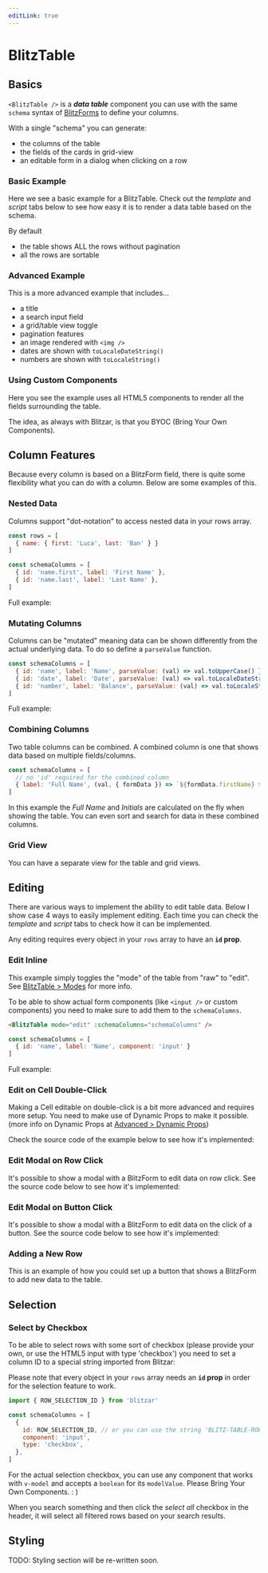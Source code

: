 ```yaml
---
editLink: true
---
```


# BlitzTable

## Basics

`<BlitzTable />` is a _**data table**_ component you can use with the same `schema` syntax of [BlitzForms](/blitz-form/) to define your columns.

With a single "schema" you can generate:

- the columns of the table
- the fields of the cards in grid-view
- an editable form in a dialog when clicking on a row

### Basic Example

Here we see a basic example for a BlitzTable. Check out the _template_ and _script_ tabs below to see how easy it is to render a data table based on the schema.

By default

- the table shows ALL the rows without pagination
- all the rows are sortable

<CodeBlockComponent :importFn="() => import('./Basics - Basic Example.vue')" :importFnRaw="() => import('./Basics - Basic Example.vue?raw')" />

### Advanced Example

This is a more advanced example that includes...

- a title
- a search input field
- a grid/table view toggle
- pagination features
- an image rendered with `<img />`
- dates are shown with `toLocaleDateString()`
- numbers are shown with `toLocaleString()`

<CodeBlockComponent :importFn="() => import('./Basics - Advanced Example.vue')" :importFnRaw="() => import('./Basics - Advanced Example.vue?raw')" />

### Using Custom Components

Here you see the example uses all HTML5 components to render all the fields surrounding the table.

The idea, as always with Blitzar, is that you BYOC (Bring Your Own Components).

<!-- the whole idea is to .... blablablabla -->

<CodeBlockComponent :importFn="() => import('./Basics - Example HTML5 Components.vue')" :importFnRaw="() => import('./Basics - Example HTML5 Components.vue?raw')" />

<!-- the whole idea is to .... blablablabla -->

## Column Features

Because every column is based on a BlitzForm field, there is quite some flexibility what you can do with a column. Below are some examples of this.

### Nested Data

Columns support "dot-notation" to access nested data in your rows array.

<!-- prettier-ignore-start -->
```js
const rows = [
  { name: { first: 'Luca', last: 'Ban' } }
]

const schemaColumns = [
  { id: 'name.first', label: 'First Name' },
  { id: 'name.last', label: 'Last Name' },
]
```
<!-- prettier-ignore-end -->

Full example:

<CodeBlockComponent :importFn="() => import('./Column Features - Nested Data.vue')" :importFnRaw="() => import('./Column Features - Nested Data.vue?raw')" />

### Mutating Columns

Columns can be "mutated" meaning data can be shown differently from the actual underlying data. To do so define a `parseValue` function.

```js
const schemaColumns = [
  { id: 'name', label: 'Name', parseValue: (val) => val.toUpperCase() },
  { id: 'date', label: 'Date', parseValue: (val) => val.toLocaleDateString() },
  { id: 'number', label: 'Balance', parseValue: (val) => val.toLocaleString() },
]
```

Full example:

<CodeBlockComponent :importFn="() => import('./Column Features - Mutating Columns.vue')" :importFnRaw="() => import('./Column Features - Mutating Columns.vue?raw')" />

### Combining Columns

Two table columns can be combined. A combined column is one that shows data based on multiple fields/columns.

```js
const schemaColumns = [
  // no 'id' required for the combined column
  { label: 'Full Name', (val, { formData }) => `${formData.firstName} ${formData.lastName}` },
]
```

In this example the _Full Name_ and _Initials_ are calculated on the fly when showing the table. You can even sort and search for data in these combined columns.

<CodeBlockComponent :importFn="() => import('./Column Features - Combining Columns.vue')" :importFnRaw="() => import('./Column Features - Combining Columns.vue?raw')" />

### Grid View

You can have a separate view for the table and grid views.

<CodeBlockComponent :importFn="() => import('./Column Features - Grid View.vue')" :importFnRaw="() => import('./Column Features - Grid View.vue?raw')" />

## Editing

There are various ways to implement the ability to edit table data. Below I show case 4 ways to easily implement editing. Each time you can check the _template_ and _script_ tabs to check how it can be implemented.

Any editing requires every object in your `rows` array to have an **`id` prop**.

### Edit Inline

This example simply toggles the "mode" of the table from "raw" to "edit". See [BlitzTable > Modes](/blitz-form/#edit-readonly-disabled-raw-modes) for more info.

To be able to show actual form components (like `<input />` or custom components) you need to make sure to add them to the `schemaColumns`.

```html
<BlitzTable mode="edit" :schemaColumns="schemaColumns" />
```

<!-- prettier-ignore-start -->
```js
const schemaColumns = [
  { id: 'name', label: 'Name', component: 'input' }
]
```
<!-- prettier-ignore-end -->

Full example:

<CodeBlockComponent :importFn="() => import('./Editing - Inline.vue')" :importFnRaw="() => import('./Editing - Inline.vue?raw')" />

### Edit on Cell Double-Click

Making a Cell editable on double-click is a bit more advanced and requires more setup. You need to make use of Dynamic Props to make it possible. (more info on Dynamic Props at [Advanced > Dynamic Props](/advanced/#dynamic-props))

Check the source code of the example below to see how it's implemented:

<CodeBlockComponent :importFn="() => import('./Editing - On Cell Double-Click.vue')" :importFnRaw="() => import('./Editing - On Cell Double-Click.vue?raw')" />

### Edit Modal on Row Click

It's possible to show a modal with a BlitzForm to edit data on row click. See the source code below to see how it's implemented:

<CodeBlockComponent :importFn="() => import('./Editing - Modal on Row Click.vue')" :importFnRaw="() => import('./Editing - Modal on Row Click.vue?raw')" />

### Edit Modal on Button Click

It's possible to show a modal with a BlitzForm to edit data on the click of a button. See the source code below to see how it's implemented:

<CodeBlockComponent :importFn="() => import('./Editing - Modal on Button Click.vue')" :importFnRaw="() => import('./Editing - Modal on Button Click.vue?raw')" />

### Adding a New Row

This is an example of how you could set up a button that shows a BlitzForm to add new data to the table.

<CodeBlockComponent :importFn="() => import('./Editing - Adding a New Row.vue')" :importFnRaw="() => import('./Editing - Adding a New Row.vue?raw')" />

## Selection

### Select by Checkbox

To be able to select rows with some sort of checkbox (please provide your own, or use the HTML5 input with type 'checkbox') you need to set a column ID to a special string imported from Blitzar:

Please note that every object in your `rows` array needs an **`id` prop** in order for the selection feature to work.

```js
import { ROW_SELECTION_ID } from 'blitzar'

const schemaColumns = [
  {
    id: ROW_SELECTION_ID, // or you can use the string 'BLITZ-TABLE-ROW-SELECTION'
    component: 'input',
    type: 'checkbox',
  },
]
```

For the actual selection checkbox, you can use any component that works with `v-model` and accepts a `boolean` for its `modelValue`. Please Bring Your Own Components. : )

<CodeBlockComponent :importFn="() => import('./Selection.vue')" :importFnRaw="() => import('./Selection.vue?raw')" />

When you search something and then click the _select all_ checkbox in the header, it will select all filtered rows based on your search results.

## Styling

TODO: Styling section will be re-written soon.
